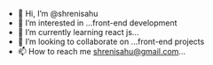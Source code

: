 - 👋 Hi, I’m @shrenisahu
- 👀 I’m interested in ...front-end development
- 🌱 I’m currently learning  react js...
- 💞️ I’m looking to collaborate on ...front-end projects
- 📫 How to reach me shrenisahu@gmail.com...

<!---
shrenisahu/shrenisahu is a ✨ special ✨ repository because its `README.md` (this file) appears on your GitHub profile.
You can click the Preview link to take a look at your changes.
--->
